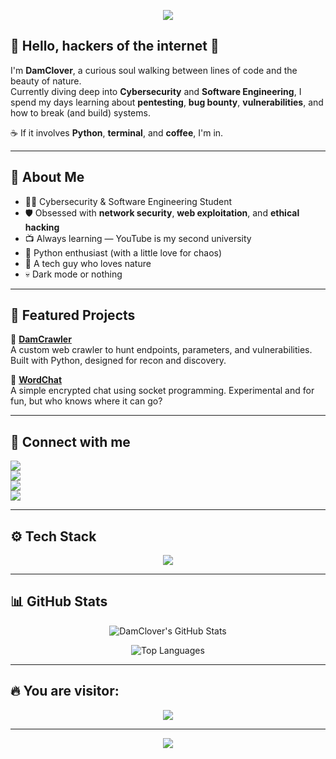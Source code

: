 <!-- Banner animado -->
<p align="center">
  <img src="https://capsule-render.vercel.app/api?type=waving&color=0d0221,240046,3c096c,5a189a,7209b7&height=180&section=header&text=DamClover&fontColor=ffffff&fontSize=40&animation=fadeIn" />
</p>

## 🌌 Hello, hackers of the internet 👾

I'm **DamClover**, a curious soul walking between lines of code and the beauty of nature.  
Currently diving deep into **Cybersecurity** and **Software Engineering**, I spend my days learning about **pentesting**, **bug bounty**, **vulnerabilities**, and how to break (and build) systems.

☕ If it involves **Python**, **terminal**, and **coffee**, I'm in.  

---

## 🧠 About Me

- 🧑‍🎓 Cybersecurity & Software Engineering Student  
- 🛡️ Obsessed with **network security**, **web exploitation**, and **ethical hacking**
- 📺 Always learning — YouTube is my second university
- 🐍 Python enthusiast (with a little love for chaos)
- 🌿 A tech guy who loves nature  
- 💀 Dark mode or nothing

---

## 📌 Featured Projects

🚀 **[DamCrawler](https://github.com/damclover/damcrawler)**  
A custom web crawler to hunt endpoints, parameters, and vulnerabilities. Built with Python, designed for recon and discovery.

💬 **[WordChat](https://github.com/damclover/WordChat)**  
A simple encrypted chat using socket programming. Experimental and for fun, but who knows where it can go?

---

## 📡 Connect with me

<p>
  <a href="mailto:damclover@proton.me"><img src="https://img.shields.io/badge/Email-damclover@proton.me-8c52ff?style=for-the-badge&logo=protonmail&logoColor=white" /></a><br>
  <a href="https://www.instagram.com/dc.damclover" target="_blank"><img src="https://img.shields.io/badge/Instagram-DC.DamClover-6a0dad?style=for-the-badge&logo=instagram&logoColor=white" /></a><br>
  <a href="https://x.com/dc0xdamclover" target="_blank"><img src="https://img.shields.io/badge/X-dc0xdamclover-0d1117?style=for-the-badge&logo=twitter&logoColor=white" /></a><br>
  <a href="https://www.twitch.tv/gtgotinha" target="_blank"><img src="https://img.shields.io/badge/Twitch-gtgotinha-9146FF?style=for-the-badge&logo=twitch&logoColor=white" /></a>
</p>


---

## ⚙️ Tech Stack

<p align="center">
  <img src="https://skillicons.dev/icons?i=python,bash,linux,html,css,js" />
</p>

---

## 📊 GitHub Stats

<div align="center">

![DamClover's GitHub Stats](https://bad-apple-github-readme.vercel.app/api?username=damclover&show_icons=true&count_private=true&title_color=8c52ff&icon_color=00b3ff&bg_color=000000&text_color=ffffff&hide_border=true)

![Top Languages](https://github-readme-mwendwa.vercel.app/api/top-langs/?username=damclover&layout=compact&count_private=true&theme=radical&title_color=8c52ff)

</div>

---

## 🔥 You are visitor:

<p align="center">
  <img src="https://profile-counter.glitch.me/damclover/count.svg" />
</p>

---

<p align="center">
  <img src="https://capsule-render.vercel.app/api?type=waving&color=0d0221,240046,3c096c,5a189a,7209b7&height=100&section=footer" />
</p>
